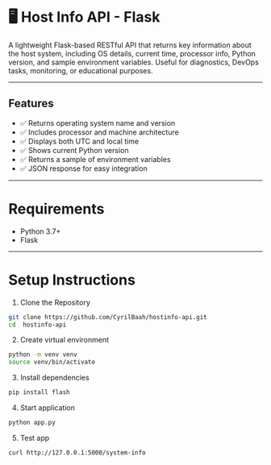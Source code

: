 # 🖥️ Host Info API - Flask

A lightweight Flask-based RESTful API that returns key information about the host system, including OS details, current time, processor info, Python version, and sample environment variables. Useful for diagnostics, DevOps tasks, monitoring, or educational purposes.

---

## Features

- ✅ Returns operating system name and version
- ✅ Includes processor and machine architecture
- ✅ Displays both UTC and local time
- ✅ Shows current Python version
- ✅ Returns a sample of environment variables
- ✅ JSON response for easy integration

---

# Requirements

- Python 3.7+
- Flask

---

# Setup Instructions

1. Clone the Repository

```bash
git clone https://github.com/CyrilBaah/hostinfo-api.git
cd  hostinfo-api
```

2. Create virtual environment
```bash
python -m venv venv
source venv/bin/activate       
```

3. Install dependencies
```bash
pip install flash
```

4. Start application
```bash
python app.py
```

5. Test app
```bash
curl http://127.0.0.1:5000/system-info
```



